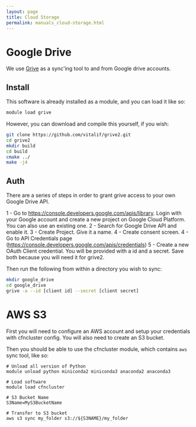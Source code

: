 ```yaml
---
layout: page
title: Cloud Storage
permalink: manuals_cloud-storage.html
---
```


# Google Drive
We use [Grive](https://github.com/vitalif/grive2) as a sync'ing tool to and from Google drive accounts.

## Install
This software is already installed as a module, and you can load it like so:

```bash
module load grive
```

However, you can download and compile this yourself, if you wish:

```bash
git clone https://github.com/vitalif/grive2.git
cd grive2
mkdir build
cd build
cmake ../
make -j4
```

## Auth
There are a series of steps in order to grant grive access to your own Google Drive API.

1 - Go to https://console.developers.google.com/apis/library. Login with your Google account and create a new project on Google Cloud Platform. You can also use an existing one.
2 - Search for Google Drive API and enable it.
3 - Create Project. Give it a name.
4 - Create consent screen.
4 - Go to API Credentials page (https://console.developers.google.com/apis/credentials)
5 - Create a new OAuth Client credential. You will be provided with a id and a secret. Save both because you will need it for grive2.

Then run the following from within a directory you wish to sync:

```bash
mkdir google_drive
cd google_drive
grive -a --id [client id] --secret [client secret]
```

# AWS S3
First you will need to configure an AWS account and setup your credentials with cfncluster config.
You will also need to create an S3 bucket.

Then you should be able to use the cfncluster module, which contains `aws` sync tool, like so:

```
# Unload all version of Python
module unload python miniconda2 miniconda3 anaconda2 anaconda3

# Load software
module load cfncluster

# S3 Bucket Name
S3Name=MyS3BucketName

# Transfer to S3 bucket
aws s3 sync my_folder s3://${S3NAME}/my_folder
```
